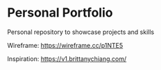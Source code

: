 # Personal Portfolio

Personal repository to showcase projects and skills

Wireframe: https://wireframe.cc/p1NTE5

Inspiration: https://v1.brittanychiang.com/